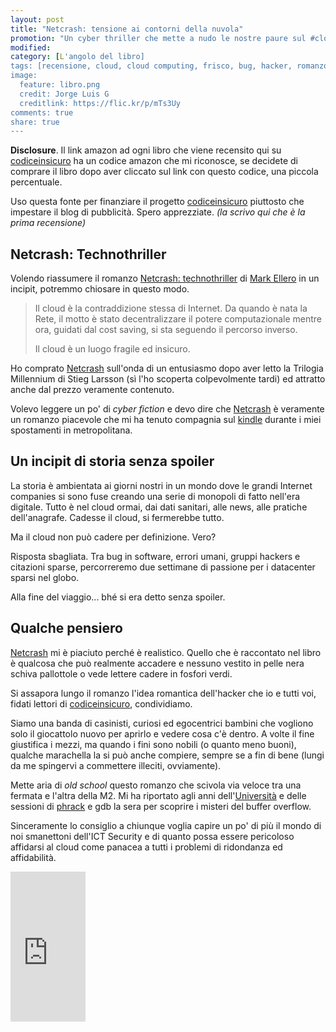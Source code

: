 ```yaml
---
layout: post
title: "Netcrash: tensione ai contorni della nuvola"
promotion: "Un cyber thriller che mette a nudo le nostre paure sul #cloud"
modified: 
category: [L'angolo del libro]
tags: [recensione, cloud, cloud computing, frisco, bug, hacker, romanzo, disastro]
image:
  feature: libro.png
  credit: Jorge Luis G 
  creditlink: https://flic.kr/p/mTs3Uy
comments: true
share: true
---
```


**Disclosure**. Il link amazon ad ogni libro che viene recensito qui su
[codiceinsicuro]({{site.url}}) ha un codice amazon che mi riconosce, se
decidete di comprare il libro dopo aver cliccato sul link con questo codice,
una piccola percentuale.

Uso questa fonte per finanziare il progetto [codiceinsicuro]({{site.url}})
piuttosto che impestare il blog di pubblicità. Spero apprezziate.
_(la scrivo qui che è la prima recensione)_

## Netcrash: Technothriller

Volendo riassumere il romanzo [Netcrash: technothriller](http://www.amazon.it/gp/product/B00ID69WHK/ref=as_li_ss_tl?ie=UTF8&camp=3370&creative=24114&creativeASIN=B00ID69WHK&linkCode=as2&tag=codicinsic-21") di [Mark Ellero](mailto:mark.ellero@gmail.com) in un incipit,
potremmo chiosare in questo modo.

> Il cloud è la contraddizione stessa di Internet. Da quando è nata la Rete, il
> motto è stato decentralizzare il potere computazionale mentre ora, guidati
> dal cost saving, si sta seguendo il percorso inverso.
>
> Il cloud è un luogo fragile ed insicuro.

Ho comprato [Netcrash](http://www.amazon.it/gp/product/B00ID69WHK/ref=as_li_ss_tl?ie=UTF8&camp=3370&creative=24114&creativeASIN=B00ID69WHK&linkCode=as2&tag=codicinsic-21") sull'onda di un entusiasmo dopo aver letto la
Trilogia Millennium di Stieg Larsson (sì l'ho scoperta colpevolmente tardi) ed
attratto anche dal prezzo veramente contenuto.

Volevo leggere un po' di _cyber fiction_ e devo dire che [Netcrash](http://www.amazon.it/gp/product/B00ID69WHK/ref=as_li_ss_tl?ie=UTF8&camp=3370&creative=24114&creativeASIN=B00ID69WHK&linkCode=as2&tag=codicinsic-21") è
veramente un romanzo piacevole che mi ha tenuto compagnia sul [kindle](http://www.amazon.it/gp/product/B00KDRUCJY/ref=fs_sz)
durante i miei spostamenti in metropolitana.



## Un incipit di storia senza spoiler

La storia è ambientata ai giorni nostri in un mondo dove le grandi Internet
companies si sono fuse creando una serie di monopoli di fatto nell'era
digitale. Tutto è nel cloud ormai, dai dati sanitari, alle news, alle pratiche
dell'anagrafe. Cadesse il cloud, si fermerebbe tutto.

Ma il cloud non può cadere per definizione. Vero?

Risposta sbagliata. Tra bug in software, errori umani, gruppi hackers e
citazioni sparse, percorreremo due settimane di passione per i datacenter
sparsi nel globo.

Alla fine del viaggio... bhé si era detto senza spoiler.

## Qualche pensiero

[Netcrash](http://www.amazon.it/gp/product/B00ID69WHK/ref=as_li_ss_tl?ie=UTF8&camp=3370&creative=24114&creativeASIN=B00ID69WHK&linkCode=as2&tag=codicinsic-21) mi è piaciuto perché è realistico. Quello che è raccontato nel
libro è qualcosa che può realmente accadere e nessuno vestito in pelle nera
schiva pallottole o vede lettere cadere in fosfori verdi.

Si assapora lungo il romanzo l'idea romantica dell'hacker che io e tutti voi,
fidati lettori di [codiceinsicuro]({{site.url}}), condividiamo.

Siamo una banda di casinisti, curiosi ed egocentrici bambini che vogliono solo
il giocattolo nuovo per aprirlo e vedere cosa c'è dentro. A volte il fine
giustifica i mezzi, ma quando i fini sono nobili (o quanto meno buoni), qualche
marachella la si può anche compiere, sempre se a fin di bene (lungi da me
spingervi a commettere illeciti, ovviamente).

Mette aria di _old school_ questo romanzo che scivola via veloce tra una
fermata e l'altra della M2. Mi ha riportato agli anni dell'[Università](http://security.di.unimi.it/) e delle sessioni di [phrack](http://www.phrack.com/) e gdb la sera per scoprire i
misteri del buffer overflow.

Sinceramente lo consiglio a chiunque voglia capire un po' di più il mondo di
noi smanettoni dell'ICT Security e di quanto possa essere pericoloso affidarsi
al cloud come panacea a tutti i problemi di ridondanza ed affidabilità.

<iframe src="https://rcm-eu.amazon-adsystem.com/e/cm?lt1=_blank&bc1=000000&IS2=1&bg1=FFFFFF&fc1=000000&lc1=0000FF&t=codicinsic-21&o=29&p=8&l=as4&m=amazon&f=ifr&ref=ss_til&asins=B00ID69WHK" style="width:120px;height:240px;" scrolling="no" marginwidth="0" marginheight="0" frameborder="0"></iframe>
